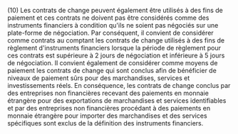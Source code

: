 (10) Les contrats de change peuvent également être utilisés à des fins de paiement et ces contrats ne doivent pas être considérés comme des instruments financiers à condition qu'ils ne soient pas négociés sur une plate-forme de négociation. Par conséquent, il convient de considérer comme contrats au comptant les contrats de change utilisés à des fins de règlement d'instruments financiers lorsque la période de règlement pour ces contrats est supérieure à 2 jours de négociation et inférieure à 5 jours de négociation. Il convient également de considérer comme moyens de paiement les contrats de change qui sont conclus afin de bénéficier de niveaux de paiement sûrs pour des marchandises, services et investissements réels. En conséquence, les contrats de change conclus par des entreprises non financières recevant des paiements en monnaie étrangère pour des exportations de marchandises et services identifiables et par des entreprises non financières procédant à des paiements en monnaie étrangère pour importer des marchandises et des services spécifiques sont exclus de la définition des instruments financiers.